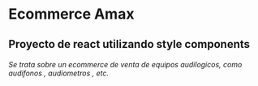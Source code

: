 # Ecommerce Amax
## Proyecto de react utilizando style components
###### Se trata sobre un ecommerce de venta de equipos audilogicos, como audifonos , audiometros , etc.